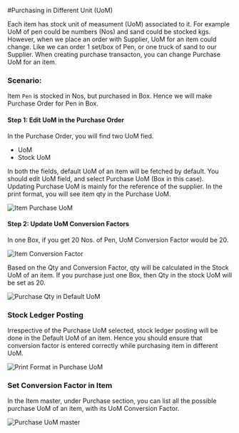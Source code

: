 #Purchasing in Different Unit (UoM)

Each item has stock unit of measument (UoM) associated to it. For example UoM of pen could be numbers (Nos) and sand could be stocked kgs. However, when we place an order with Supplier, UoM for an item could change. Like we can order 1 set/box of Pen, or one truck of sand to our Supplier. When creating purchase transacton, you can change Purchase UoM for an item.

### Scenario:

Item `Pen` is stocked in Nos, but purchased in Box. Hence we will make Purchase Order for Pen in Box.

#### Step 1: Edit UoM in the Purchase Order

In the Purchase Order, you will find two UoM fied.

- UoM
- Stock UoM

In both the fields, default UoM of an item will be fetched by default. You should edit UoM field, and select Purchase UoM (Box in this case). Updating Purchase UoM is mainly for the reference of the supplier. In the print format, you will see item qty in the Purchase UoM.

<img alt="Item Purchase UoM" class="screenshot" src="/assets/erpnext_docs/assets/img/articles/editing-uom-in-po.gif">

#### Step 2: Update UoM Conversion Factors

In one Box, if you get 20 Nos. of Pen, UoM Conversion Factor would be 20.

<img alt="Item Conversion Factor" class="screenshot" src="/assets/erpnext_docs/assets/img/articles/po-conversion-factor.png">

Based on the Qty and Conversion Factor, qty will be calculated in the Stock UoM of an item. If you purchase just one Box, then Qty in the stock UoM will be set as 20.

<img alt="Purchase Qty in Default UoM" class="screenshot" src="/assets/erpnext_docs/assets/img/articles/po-qty-in-stock-uom.png">

### Stock Ledger Posting

Irrespective of the Purchase UoM selected, stock ledger posting will be done in the Default UoM of an item. Hence you should ensure that conversion factor is entered correctly while purchasing item in different UoM.

<img alt="Print Format in Purchase UoM" class="screenshot" src="/assets/erpnext_docs/assets/img/articles/po-stock-uom-ledger.png">

### Set Conversion Factor in Item

In the Item master, under Purchase section, you can list all the possible purchase UoM of an item, with its UoM Conversion Factor.

<img alt="Purchase UoM master" class="screenshot" src="/assets/erpnext_docs/assets/img/articles/item-purchase-uom-conversion.png">

<!-- markdown -->